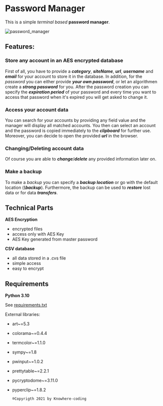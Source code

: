 # Password Manager
This is a simple *terminal based* **password manager**.

![password_manager](https://user-images.githubusercontent.com/92861465/143138479-424e08c6-62d7-4cf4-8199-7fd513a38e3a.PNG)
<!-- Password Manager Screenshot -->

## Features:
### Store any account in an AES encrypted database

First of all, you have to provide a ***category***, ***siteName***, ***url***, ***username*** and ***email*** for your account to store it in the database.
In addition, for the *password* you can either provide ***your own password***, or let an algorithmen create a ***strong password*** for you.
After the password creation you can specify the ***expiration period*** of your password and every time you want to access that
password when it's expired you will get asked to change it.

### Access your account data

You can search for your accounts by providing any field value and the manager will display all matched accounts. You then can
select an account and the password is copied immediately to the ***clipboard*** for further use. Moreover, you can decide to open the 
provided ***url*** in the browser.

### Changing/Deleting account data

Of course you are able to ***change***/***delete*** any provided information later on.

### Make a backup

To make a *backup* you can specify a ***backup location*** or go with the default location (***\backup***). Furthermore, the backup can be used
to ***restore*** lost data or for data ***transfers***.

## Technical Parts

**AES Encryption**
  - encrypted files
  - access only with AES Key
  - AES Key generated from master password

**CSV database**
  - all data stored in a .cvs file
  - simple access
  - easy to encrypt

## Requirements
**Python 3.10**

See [requirements.txt](https://github.com/Knowhere-coding/password_manager/blob/main/requirements.txt)
<!-- requirements.txt file -->

External libraries:
  - art~=5.3
  - colorama~=0.4.4
  - termcolor~=1.1.0
  - sympy~=1.8
  - pwinput~=1.0.2
  - prettytable~=2.2.1
  - pycryptodome~=3.11.0
  - pyperclip~=1.8.2


        ®Copyrigth 2021 by Knowhere-coding

